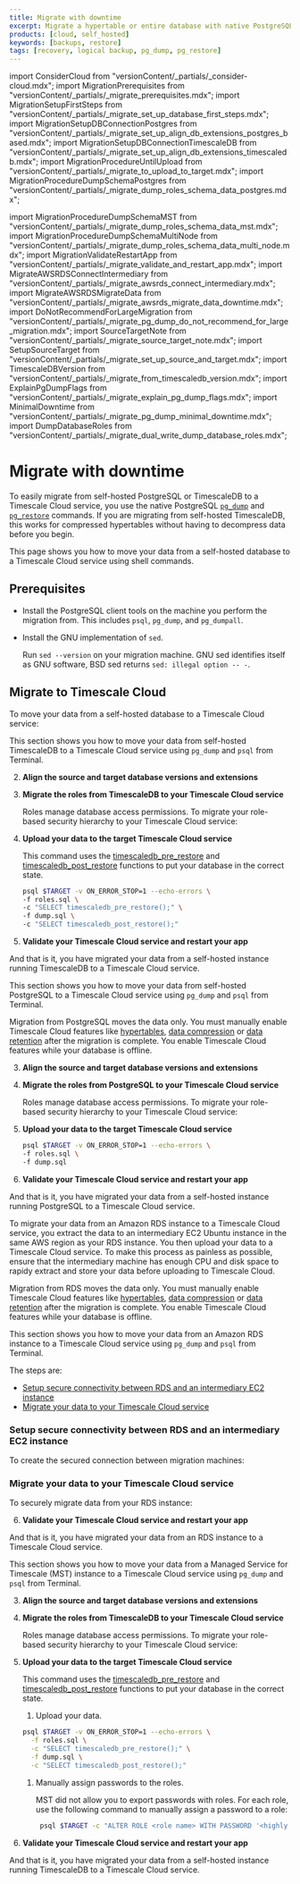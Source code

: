 ```yaml
---
title: Migrate with downtime
excerpt: Migrate a hypertable or entire database with native PostgreSQL commands
products: [cloud, self_hosted]
keywords: [backups, restore]
tags: [recovery, logical backup, pg_dump, pg_restore]
---
```


import ConsiderCloud from "versionContent/_partials/_consider-cloud.mdx";
import MigrationPrerequisites from "versionContent/_partials/_migrate_prerequisites.mdx";
import MigrationSetupFirstSteps from "versionContent/_partials/_migrate_set_up_database_first_steps.mdx";
import MigrationSetupDBConnectionPostgres from "versionContent/_partials/_migrate_set_up_align_db_extensions_postgres_based.mdx";
import MigrationSetupDBConnectionTimescaleDB from "versionContent/_partials/_migrate_set_up_align_db_extensions_timescaledb.mdx";
import MigrationProcedureUntilUpload from "versionContent/_partials/_migrate_to_upload_to_target.mdx";
import MigrationProcedureDumpSchemaPostgres from "versionContent/_partials/_migrate_dump_roles_schema_data_postgres.mdx";

import MigrationProcedureDumpSchemaMST from "versionContent/_partials/_migrate_dump_roles_schema_data_mst.mdx";
import MigrationProcedureDumpSchemaMultiNode from "versionContent/_partials/_migrate_dump_roles_schema_data_multi_node.mdx";
import MigrationValidateRestartApp from "versionContent/_partials/_migrate_validate_and_restart_app.mdx";
import MigrateAWSRDSConnectIntermediary from "versionContent/_partials/_migrate_awsrds_connect_intermediary.mdx";
import MigrateAWSRDSMigrateData from "versionContent/_partials/_migrate_awsrds_migrate_data_downtime.mdx";
import DoNotRecommendForLargeMigration from "versionContent/_partials/_migrate_pg_dump_do_not_recommend_for_large_migration.mdx";
import SourceTargetNote from "versionContent/_partials/_migrate_source_target_note.mdx";
import SetupSourceTarget from "versionContent/_partials/_migrate_set_up_source_and_target.mdx";
import TimescaleDBVersion from "versionContent/_partials/_migrate_from_timescaledb_version.mdx";
import ExplainPgDumpFlags from "versionContent/_partials/_migrate_explain_pg_dump_flags.mdx";
import MinimalDowntime from "versionContent/_partials/_migrate_pg_dump_minimal_downtime.mdx";
import DumpDatabaseRoles from "versionContent/_partials/_migrate_dual_write_dump_database_roles.mdx";

# Migrate with downtime

To easily migrate from self-hosted PostgreSQL or TimescaleDB to a Timescale Cloud service, you 
use the native PostgreSQL [`pg_dump`][pg_dump] and [`pg_restore`][pg_restore] commands. If you 
are migrating from self-hosted TimescaleDB, this works for compressed hypertables without having 
to decompress data before you begin.

<DoNotRecommendForLargeMigration />

This page shows you how to move your data from a self-hosted database to a Timescale Cloud service using 
shell commands.

## Prerequisites

<MigrationPrerequisites />

- Install the PostgreSQL client tools on the machine you perform the migration from. This includes 
  `psql`, `pg_dump`, and `pg_dumpall`.
- Install the GNU implementation of `sed`.

  Run `sed --version` on your migration machine. GNU sed identifies itself 
  as GNU software, BSD sed returns `sed: illegal option -- -`.


## Migrate to Timescale Cloud

To move your data from a self-hosted database to a Timescale Cloud service:

<Tabs label="Migrate with downtime">

<Tab title="From TimescaleDB">

This section shows you how to move your data from self-hosted TimescaleDB to a Timescale Cloud service 
using `pg_dump` and `psql` from Terminal. 

<MigrationSetupFirstSteps />

2. **Align the source and target database versions and extensions** 

    <MigrationSetupDBConnectionTimescaleDB />

3. **Migrate the roles from TimescaleDB to your Timescale Cloud service**

    Roles manage database access permissions. To migrate your role-based security hierarchy to your Timescale Cloud service:

    <MigrationProcedureDumpSchemaPostgres />

4. **Upload your data to the target Timescale Cloud service**

   This command uses the [timescaledb_pre_restore] and [timescaledb_post_restore] functions to put your database in the
   correct state.

    ```bash
    psql $TARGET -v ON_ERROR_STOP=1 --echo-errors \
    -f roles.sql \
    -c "SELECT timescaledb_pre_restore();" \
    -f dump.sql \
    -c "SELECT timescaledb_post_restore();"
    ```

5. **Validate your Timescale Cloud service and restart your app**

    <MigrationValidateRestartApp />


And that is it, you have migrated your data from a self-hosted instance running TimescaleDB to a Timescale Cloud service. 

</Tab>
<Tab title="From PostgreSQL">

This section shows you how to move your data from self-hosted PostgreSQL to a Timescale Cloud service
using `pg_dump` and `psql` from Terminal.

Migration from PostgreSQL moves the data only. You must manually enable Timescale Cloud features like
[hypertables][about-hypertables], [data compression][data-compression] or [data retention][data-retention] after the migration is complete. You enable Timescale Cloud 
features while your database is offline.

<MigrationSetupFirstSteps />

3. **Align the source and target database versions and extensions**

    <MigrationSetupDBConnectionPostgres />

4. **Migrate the roles from PostgreSQL to your Timescale Cloud service**

   Roles manage database access permissions. To migrate your role-based security hierarchy to your Timescale Cloud service:
    <MigrationProcedureDumpSchemaPostgres />

5. **Upload your data to the target Timescale Cloud service**

    ```bash
    psql $TARGET -v ON_ERROR_STOP=1 --echo-errors \
    -f roles.sql \
    -f dump.sql
    ```

6. **Validate your Timescale Cloud service and restart your app**

    <MigrationValidateRestartApp />


And that is it, you have migrated your data from a self-hosted instance running PostgreSQL to a Timescale Cloud service.

</Tab>

<Tab title="From AWS RDS">

To migrate your data from an Amazon RDS instance to a Timescale Cloud service, you extract the data to an intermediary 
EC2 Ubuntu instance in the same AWS region as your RDS instance. You then upload your data to a Timescale Cloud service. 
To make this process as painless as possible, ensure that the intermediary machine has enough CPU and disk space to 
rapidy extract and store your data before uploading to Timescale Cloud.  

Migration from RDS moves the data only. You must manually enable Timescale Cloud features like
[hypertables][about-hypertables], [data compression][data-compression] or [data retention][data-retention] after the migration is complete. You enable Timescale Cloud
features while your database is offline.

This section shows you how to move your data from an Amazon RDS instance to a Timescale Cloud service
using `pg_dump` and `psql` from Terminal.

The steps are:

* [Setup secure connectivity between RDS and an intermediary EC2 instance](#setup-secure-connectivity-between-rds-and-an-intermediary-ec2-instance-)
* [Migrate your data to your Timescale Cloud service](#migrate-your-data-to-your-timescale-cloud-service)

### Setup secure connectivity between RDS and an intermediary EC2 instance 

To create the secured connection between migration machines:

<MigrateAWSRDSConnectIntermediary />

### Migrate your data to your Timescale Cloud service

To securely migrate data from your RDS instance:

<MigrateAWSRDSMigrateData />

6. **Validate your Timescale Cloud service and restart your app**

    <MigrationValidateRestartApp />

And that is it, you have migrated your data from an RDS instance to a Timescale Cloud service.

</Tab>


<Tab title="From MST">

This section shows you how to move your data from a Managed Service for Timescale (MST) instance to a 
Timescale Cloud service using `pg_dump` and `psql` from Terminal.


<MigrationSetupFirstSteps />

3. **Align the source and target database versions and extensions**

    <MigrationSetupDBConnectionTimescaleDB />

1. **Migrate the roles from TimescaleDB to your Timescale Cloud service**

   Roles manage database access permissions. To migrate your role-based security hierarchy to your Timescale Cloud service:

    <MigrationProcedureDumpSchemaMST />

4. **Upload your data to the target Timescale Cloud service**

   This command uses the [timescaledb_pre_restore] and [timescaledb_post_restore] functions to put your database in the
   correct state.

   1. Upload your data.
     ```bash
     psql $TARGET -v ON_ERROR_STOP=1 --echo-errors \
       -f roles.sql \
       -c "SELECT timescaledb_pre_restore();" \
       -f dump.sql \
       -c "SELECT timescaledb_post_restore();"
     ```
   1. Manually assign passwords to the roles.

      MST did not allow you to export passwords with roles. For each role, use the following command to manually
      assign a password to a role:

      ```bash
       psql $TARGET -c "ALTER ROLE <role name> WITH PASSWORD '<highly secure password>';"
       ```

5. **Validate your Timescale Cloud service and restart your app**

    <MigrationValidateRestartApp />

And that is it, you have migrated your data from a self-hosted instance running TimescaleDB to a Timescale Cloud service.


</Tab>

</Tabs>



[list of compatible extensions]: /use-timescale/:currentVersion:/extensions/
[pg_dump]: https://www.postgresql.org/docs/current/app-pgdump.html
[pg_restore]: https://www.postgresql.org/docs/current/app-pgrestore.html
[migrate-from-timescaledb]: /migrate/:currentVersion:/pg-dump-and-restore/#migrate-from-timescaledb-using-pg_dumprestore
[migrate-from-postgresql]: /migrate/:currentVersion:/pg-dump-and-restore/#migrate-from-postgresql-using-pg_dumprestore
[dumping-with-concurrency]: /migrate/:currentVersion:/troubleshooting/#dumping-with-concurrency
[restoring-with-concurrency]: /migrate/:currentVersion:/troubleshooting/#restoring-with-concurrency 
[long-running-pgdump]: /migrate/:currentVersion:/troubleshooting/#dumping-and-locks
[Upgrade TimescaleDB]: https://docs.timescale.com/self-hosted/latest/upgrades/
[timescaledb_pre_restore]: /api/:currentVersion:/administration/#timescaledb_post_restore
[timescaledb_post_restore]: /api/:currentVersion:/administration/#timescaledb_post_restore
[about-hypertables]: /use-timescale/:currentVersion:/hypertables/about-hypertables/
[data-compression]: /use-timescale/:currentVersion:/compression/about-compression/
[data-retention]: /use-timescale/:currentVersion:/data-retention/about-data-retention/

[space-partitioning]: /use-timescale/:currentVersion:/hypertables/about-hypertables#space-partitioning